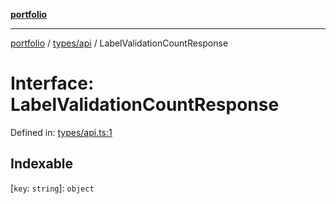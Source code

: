 [**portfolio**](../../../README.md)

***

[portfolio](../../../modules.md) / [types/api](../README.md) / LabelValidationCountResponse

# Interface: LabelValidationCountResponse

Defined in: [types/api.ts:1](https://github.com/tnorlund/Portfolio/blob/b847632d92efa274e72f76c6e0fa37f00258c9dc/portfolio/types/api.ts#L1)

## Indexable

\[`key`: `string`\]: `object`
